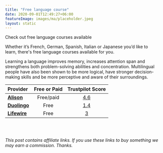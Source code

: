 ```yaml
---
title: "Free language course"
date: 2020-09-01T12:49:27+06:00
featureImage: images/ma/placeholder.jpeg
layout: static
---
```


Check out free language courses available

Whether it’s French, German, Spanish, Italian or Japanese you’d like to learn, there's free language courses available for you.

Learning a language improves memory, increases attention span and strengthens both problem-solving abilities and concentration. Multilingual people have also been shown to be more logical, have stronger decision-making skills and be more perceptive and aware of their surroundings.

| Provider      | Free or Paid  |  Trustpilot Score  |
| :-----------          | :--------------:      |  :--------------:         |
| [**Alison**](https://alison.com/courses/language) | Free/paid | [4.6](https://www.trustpilot.com/review/alison.com) | 
| [**Duolingo**](https://blog.duolingo.com/language-practice-tips-from-experts/) | Free | [1.4](https://www.trustpilot.com/review/duolingo.com) | 
| [**Lifewire**](https://www.lifewire.com/best-free-language-learning-websites-1357061) | Free | [3](https://www.trustpilot.com/review/lifewire.com) | 
  

<br/><br/>

*This post contains affiliate links. If you use these links to buy something we may
earn a commission. Thanks.*







